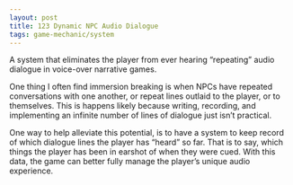 ```yaml
---
layout: post
title: 123 Dynamic NPC Audio Dialogue
tags: game-mechanic/system
---
```

A system that eliminates the player from ever hearing “repeating” audio dialogue in voice-over narrative games.

One thing I often find immersion breaking is when NPCs have repeated conversations with one another, or repeat lines outlaid to the player, or to themselves.  This is happens likely because writing, recording, and implementing an infinite number of lines of dialogue just isn’t practical. 

One way to help alleviate this potential, is to have a system to keep record of which dialogue lines the player has “heard” so far.  That is to say, which things the player has been in earshot of when they were cued.  With this data, the game can better fully manage the player’s unique audio experience.